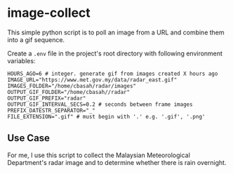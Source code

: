 # image-collect

This simple python script is to poll an image from a URL and combine them into a gif sequence.

Create a `.env` file in the project's root directory with following environment variables:

```
HOURS_AGO=6 # integer. generate gif from images created X hours ago
IMAGE_URL="https://www.met.gov.my/data/radar_east.gif"
IMAGES_FOLDER="/home/cbasah/radar/images"
OUTPUT_GIF_FOLDER="/home/cbasah//radar"
OUTPUT_GIF_PREFIX="radar"
OUTPUT_GIF_INTERVAL_SECS=0.2 # seconds between frame images
PREFIX_DATESTR_SEPARATOR="_"
FILE_EXTENSION=".gif" # must begin with '.' e.g. '.gif', '.png'
```

## Use Case ##
For me, I use this script to collect the Malaysian Meteorological Department's radar image and to determine whether there is rain overnight.
